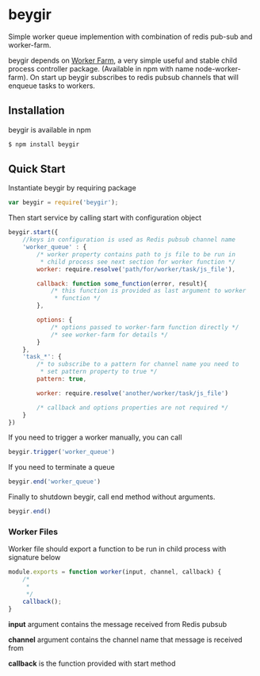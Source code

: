 # beygir
Simple worker queue implemention with combination of redis pub-sub and worker-farm.

beygir depends on [Worker Farm](https://github.com/rvagg/node-worker-farm), a very simple useful and stable child process controller package. (Available in npm with name node-worker-farm). On start up beygir subscribes to redis pubsub channels that will enqueue tasks to workers. 

## Installation
beygir is available in npm

```bash
$ npm install beygir
```

## Quick Start

Instantiate beygir by requiring package

```js
var beygir = require('beygir');
```

Then start service by calling start with configuration object

```js
beygir.start({
	//keys in configuration is used as Redis pubsub channel name
	'worker_queue' : { 
		/* worker property contains path to js file to be run in 
		 * child process see next section for worker function */
		worker: require.resolve('path/for/worker/task/js_file'),

		callback: function some_function(error, result){
			/* this function is provided as last argument to worker 
			 * function */
		},

		options: { 
			/* options passed to worker-farm function directly */ 
			/* see worker-farm for details */
		}
	},	
	'task_*': { 
		/* to subscribe to a pattern for channel name you need to 
		 * set pattern property to true */
		pattern: true,

		worker: require.resolve('another/worker/task/js_file')

		/* callback and options properties are not required */
	}
})
```

If you need to trigger a worker manually, you can call

```js
beygir.trigger('worker_queue')
```

If you need to terminate a queue

```js
beygir.end('worker_queue')
```

Finally to shutdown beygir, call end method without arguments.

```js
beygir.end()
```

### Worker Files
Worker file should export a function to be run in child process with signature below

```js
module.exports = function worker(input, channel, callback) {
	/*
	 *
	 */
	callback();	
}
```

**input** argument contains the message received from Redis pubsub 

**channel** argument contains the channel name that message is received from

**callback** is the function provided with start method





